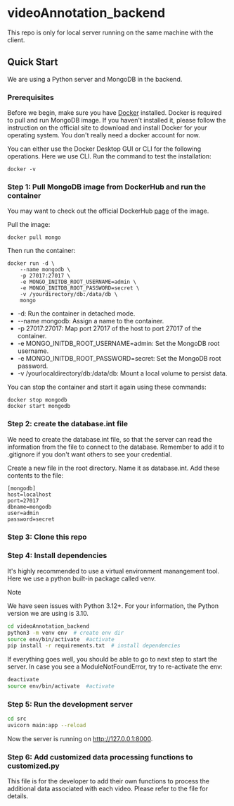 # videoAnnotation_backend

This repo is only for local server running on the same machine with the client.

## Quick Start

We are using a Python server and MongoDB in the backend.

### Prerequisites

Before we begin, make sure you have [Docker]((https://www.docker.com/)) installed. Docker is required to pull and run MongoDB image. If you haven't installed it, please follow the instruction on the official site to download and install Docker for your operating system. You don't really need a docker account for now.

You can either use the Docker Desktop GUI or CLI for the following operations. Here we use CLI. 
Run the command to test the installation:
```
docker -v
```

### Step 1: Pull MongoDB image from DockerHub and run the container  

You may want to check out the official DockerHub [page](https://hub.docker.com/_/mongo) of the image.

Pull the image:
```
docker pull mongo
```

Then run the container:
```
docker run -d \
    --name mongodb \
    -p 27017:27017 \
    -e MONGO_INITDB_ROOT_USERNAME=admin \
    -e MONGO_INITDB_ROOT_PASSWORD=secret \
    -v /yourdirectory/db:/data/db \
    mongo
```
* -d: Run the container in detached mode.
* --name mongodb: Assign a name to the container.
* -p 27017:27017: Map port 27017 of the host to port 27017 of the container.
* -e MONGO_INITDB_ROOT_USERNAME=admin: Set the MongoDB root username.
* -e MONGO_INITDB_ROOT_PASSWORD=secret: Set the MongoDB root password.
* -v /yourlocaldirectory/db:/data/db: Mount a local volume to persist data.


You can stop the container and start it again using these commands:
```
docker stop mongodb
docker start mongodb
```

### Step 2: create the database.int file

We need to create the database.int file, so that the server can read the information from the file to connect to the database. Remember to add it to .gitignore if you don't want others to see your credential.

Create a new file in the root directory. Name it as database.int. Add these contents to the file:
```
[mongodb]
host=localhost
port=27017
dbname=mongodb
user=admin
password=secret
```

### Step 3: Clone this repo


### Step 4: Install dependencies

It's highly recommended to use a virtual environment manangement tool. Here we use a python built-in package called venv.

> [!NOTE]
> We have seen issues with Python 3.12+. For your information, the Python version we are using is 3.10.

```bash
cd videoAnnotation_backend
python3 -m venv env  # create env dir
source env/bin/activate  #activate
pip install -r requirements.txt  # install dependencies
```

If everything goes well, you should be able to go to next step to start the server. In case you see a ModuleNotFoundError, try to re-activate the env:
```bash
deactivate
source env/bin/activate  #activate
```

### Step 5: Run the development server

```bash
cd src
uvicorn main:app --reload
```

Now the server is running on http://127.0.0.1:8000. 


### Step 6: Add customized data processing functions to customized.py 

This file is for the developer to add their own functions to process the additional data associated with each video. Please refer to the file for details.